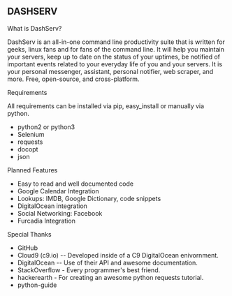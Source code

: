 DASHSERV
--------

What is DashServ?

DashServ is an all-in-one command line productivity suite that is written for
geeks, linux fans and for fans of the command line. It will help you maintain
your servers, keep up to date on the status of your uptimes, be notified
of important events related to your everyday life of you and your servers. It
is your personal messenger, assistant, personal notifier, web scraper, and
more. Free, open-source, and cross-platform.


Requirements

All requirements can be installed via pip, easy_install or manually via python.

* python2 or python3
* Selenium
* requests
* docopt
* json


Planned Features

* Easy to read and well documented code
* Google Calendar Integration
* Lookups: IMDB, Google Dictionary, code snippets
* DigitalOcean integration
* Social Networking: Facebook
* Furcadia Integration


Special Thanks

* GitHub
* Cloud9 (c9.io) -- Developed inside of a C9 DigitalOcean enivornment.
* DigitalOcean -- Use of their API and awesome documentation.
* StackOverflow - Every programmer's best friend.
* hackerearth - For creating an awesome python requests tutorial.
* python-guide
